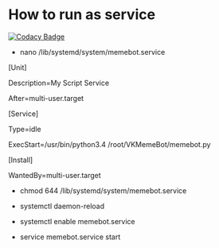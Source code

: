 # How to run as service

[![Codacy Badge](https://api.codacy.com/project/badge/Grade/226f763394f84f399fca67434af819e8)](https://www.codacy.com/app/ruadmjn/VKMemeBot?utm_source=github.com&utm_medium=referral&utm_content=ruadmjn/VKMemeBot&utm_campaign=badger)

- nano /lib/systemd/system/memebot.service

[Unit]

Description=My Script Service

After=multi-user.target


[Service]

Type=idle

ExecStart=/usr/bin/python3.4 /root/VKMemeBot/memebot.py


[Install]

WantedBy=multi-user.target

- chmod 644 /lib/systemd/system/memebot.service

- systemctl daemon-reload

- systemctl enable memebot.service

- service memebot.service start